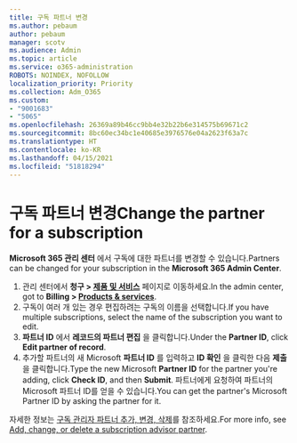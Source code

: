```yaml
---
title: 구독 파트너 변경
ms.author: pebaum
author: pebaum
manager: scotv
ms.audience: Admin
ms.topic: article
ms.service: o365-administration
ROBOTS: NOINDEX, NOFOLLOW
localization_priority: Priority
ms.collection: Adm_O365
ms.custom:
- "9001683"
- "5065"
ms.openlocfilehash: 26369a89b46cc9bb4e32b22b6e314575b69671c2
ms.sourcegitcommit: 8bc60ec34bc1e40685e3976576e04a2623f63a7c
ms.translationtype: HT
ms.contentlocale: ko-KR
ms.lasthandoff: 04/15/2021
ms.locfileid: "51818294"
---
```

# <a name="change-the-partner-for-a-subscription"></a><span data-ttu-id="32166-102">구독 파트너 변경</span><span class="sxs-lookup"><span data-stu-id="32166-102">Change the partner for a subscription</span></span>

<span data-ttu-id="32166-103">**Microsoft 365 관리 센터** 에서 구독에 대한 파트너를 변경할 수 있습니다.</span><span class="sxs-lookup"><span data-stu-id="32166-103">Partners can be changed for your subscription in the **Microsoft 365 Admin Center**.</span></span>

1. <span data-ttu-id="32166-104">관리 센터에서 **청구 > [제품 및 서비스](https://go.microsoft.com/fwlink/p/?linkid=842054)** 페이지로 이동하세요.</span><span class="sxs-lookup"><span data-stu-id="32166-104">In the admin center, got to **Billing > [Products & services](https://go.microsoft.com/fwlink/p/?linkid=842054)**.</span></span> 
2. <span data-ttu-id="32166-105">구독이 여러 개 있는 경우 편집하려는 구독의 이름을 선택합니다.</span><span class="sxs-lookup"><span data-stu-id="32166-105">If you have multiple subscriptions, select the name of the subscription you want to edit.</span></span> 
3. <span data-ttu-id="32166-106">**파트너 ID** 에서 **레코드의 파트너 편집** 을 클릭합니다.</span><span class="sxs-lookup"><span data-stu-id="32166-106">Under the **Partner ID**, click **Edit partner of record**.</span></span>
4. <span data-ttu-id="32166-107">추가할 파트너의 새 Microsoft **파트너 ID** 를 입력하고 **ID 확인** 을 클릭한 다음 **제출** 을 클릭합니다.</span><span class="sxs-lookup"><span data-stu-id="32166-107">Type the new Microsoft **Partner ID** for the partner you're adding, click **Check ID**, and then **Submit**.</span></span> <span data-ttu-id="32166-108">파트너에게 요청하여 파트너의 Microsoft 파트너 ID를 얻을 수 있습니다.</span><span class="sxs-lookup"><span data-stu-id="32166-108">You can get the partner's Microsoft Partner ID by asking the partner for it.</span></span>

<span data-ttu-id="32166-109">자세한 정보는 [구독 관리자 파트너 추가, 변경, 삭제](https://docs.microsoft.com/microsoft-365/admin/misc/add-partner)를 참조하세요.</span><span class="sxs-lookup"><span data-stu-id="32166-109">For more info, see [Add, change, or delete a subscription advisor partner](https://docs.microsoft.com/microsoft-365/admin/misc/add-partner).</span></span> 
